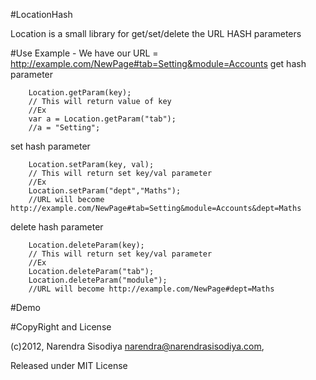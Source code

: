 #LocationHash 
 
 Location is a small library for get/set/delete the URL HASH parameters

#Use
 Example - We have our URL = http://example.com/NewPage#tab=Setting&module=Accounts
 get hash parameter

        Location.getParam(key); 
        // This will return value of key 
        //Ex 
        var a = Location.getParam("tab"); 
        //a = "Setting";
        
 set hash parameter

        Location.setParam(key, val); 
        // This will return set key/val parameter 
        //Ex 
        Location.setParam("dept","Maths");
        //URL will become http://example.com/NewPage#tab=Setting&module=Accounts&dept=Maths
        
 delete hash parameter
 
        Location.deleteParam(key); 
        // This will return set key/val parameter 
        //Ex 
        Location.deleteParam("tab");
        Location.deleteParam("module");
        //URL will become http://example.com/NewPage#dept=Maths

#Demo
  

#CopyRight and License

 (c)2012, Narendra Sisodiya narendra@narendrasisodiya.com,

 Released under MIT License


